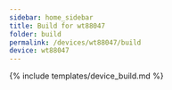 ```yaml
---
sidebar: home_sidebar
title: Build for wt88047
folder: build
permalink: /devices/wt88047/build
device: wt88047
---
```

{% include templates/device_build.md %}
